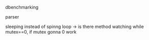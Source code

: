 dbenchmarking

parser

sleeping instead of spinng loop
-> is there method watching while mutex==0, if mutex gonna 0 work